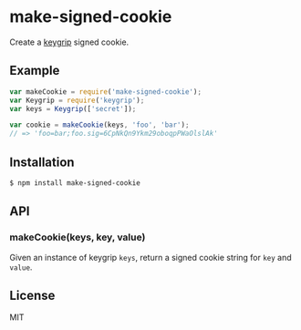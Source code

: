 
# make-signed-cookie

  Create a [keygrip](http://npm.im/keygrip) signed cookie.

## Example

```js
var makeCookie = require('make-signed-cookie');
var Keygrip = require('keygrip');
var keys = Keygrip(['secret']);

var cookie = makeCookie(keys, 'foo', 'bar');
// => 'foo=bar;foo.sig=6CpNkQn9Ykm29oboqpPWaOlslAk'
```

## Installation

```bash
$ npm install make-signed-cookie
```

## API

### makeCookie(keys, key, value)

  Given an instance of keygrip `keys`, return a signed cookie string for `key` and `value`.

## License

  MIT


